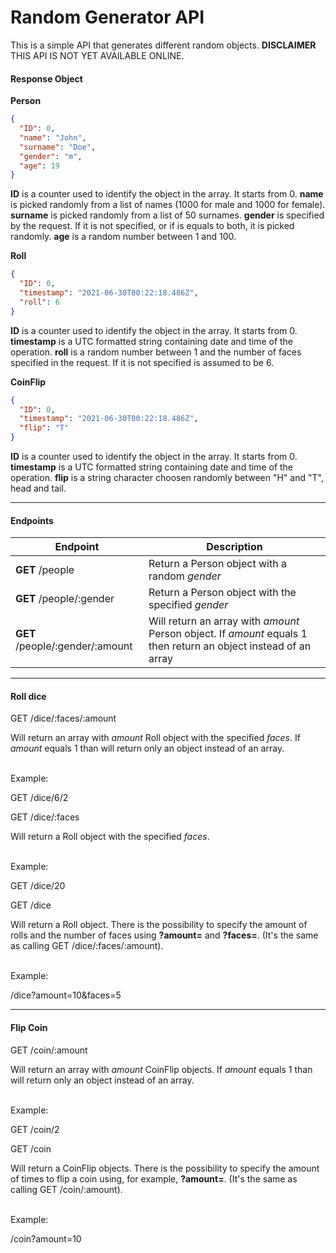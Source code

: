 # Random Generator API

This is a simple API that generates different random objects. **DISCLAIMER** THIS API IS NOT YET AVAILABLE ONLINE.

#### Response Object

**Person**

```json
{
  "ID": 0,
  "name": "John",
  "surname": "Doe",
  "gender": "m",
  "age": 19
}
```

**ID** is a counter used to identify the object in the array. It starts from 0.
**name** is picked randomly from a list of names (1000 for male and 1000 for female).
**surname** is picked randomly from a list of 50 surnames.
**gender** is specified by the request. If it is not specified, or if is equals to both, it is picked randomly.
**age** is a random number between 1 and 100.

**Roll**

```json
{
  "ID": 0,
  "timestamp": "2021-06-30T00:22:18.486Z",
  "roll": 6
}
```

**ID** is a counter used to identify the object in the array. It starts from 0.
**timestamp** is a UTC formatted string containing date and time of the operation.
**roll** is a random number between 1 and the number of faces specified in the request. If it is not specified is assumed to be 6.

**CoinFlip**

```json
{
  "ID": 0,
  "timestamp": "2021-06-30T00:22:18.486Z",
  "flip": "T"
}
```

**ID** is a counter used to identify the object in the array. It starts from 0.
**timestamp** is a UTC formatted string containing date and time of the operation.
**flip** is a string character choosen randomly between "H" and "T", head and tail.

---

#### Endpoints

| Endpoint                        | Description                                                                                                      |
| ------------------------------- | ---------------------------------------------------------------------------------------------------------------- |
| **GET** /people                 | Return a Person object with a random _gender_                                                                    |
| **GET** /people/:gender         | Return a Person object with the specified _gender_                                                               |
| **GET** /people/:gender/:amount | Will return an array with _amount_ Person object. If _amount_ equals 1 then return an object instead of an array |

---

#### Roll dice

GET /dice/:faces/:amount

Will return an array with _amount_ Roll object with the specified _faces_.
If _amount_ equals 1 than will return only an object instead of an array.

  <br />
  Example:

GET /dice/6/2
<br />

GET /dice/:faces

Will return a Roll object with the specified _faces_.

  <br />
  Example:

GET /dice/20
<br />

GET /dice

Will return a Roll object.
There is the possibility to specify the amount of rolls and the number of faces using **?amount=** and **?faces=**.
(It's the same as calling GET /dice/:faces/:amount).

  <br />
  Example:

/dice?amount=10&faces=5

---

#### Flip Coin

GET /coin/:amount

Will return an array with _amount_ CoinFlip objects.
If _amount_ equals 1 than will return only an object instead of an array.

  <br />
  Example:

GET /coin/2
<br />

GET /coin

Will return a CoinFlip objects.
There is the possibility to specify the amount of times to flip a coin using, for example, **?amount=**.
(It's the same as calling GET /coin/:amount).

  <br />
  Example:

/coin?amount=10
